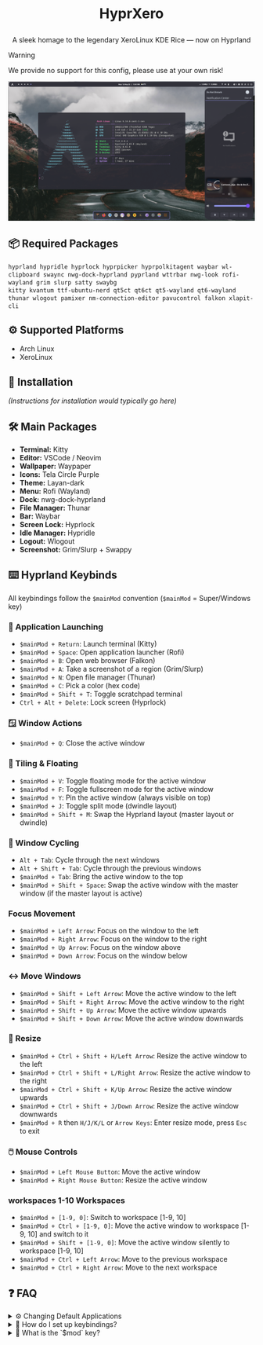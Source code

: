 # <p align="center">HyprXero</p>
 <p align="center">A sleek homage to the legendary XeroLinux KDE Rice — now on Hyprland</p>

> [!WARNING]
> We provide no support for this config, please use at your own risk!

 ![preview](assets/hyprxero.png?raw=true)

## 📦 Required Packages
```
hyprland hypridle hyprlock hyprpicker hyprpolkitagent waybar wl-clipboard swaync nwg-dock-hyprland pyprland wttrbar nwg-look rofi-wayland grim slurp satty swaybg
kitty kvantum ttf-ubuntu-nerd qt5ct qt6ct qt5-wayland qt6-wayland thunar wlogout pamixer nm-connection-editor pavucontrol falkon xlapit-cli
```
## ⚙️ Supported Platforms
- Arch Linux
- XeroLinux

## 🚀 Installation
*(Instructions for installation would typically go here)*

## 🛠️ Main Packages
- **Terminal:** Kitty
- **Editor:** VSCode / Neovim
- **Wallpaper:** Waypaper
- **Icons:** Tela Circle Purple
- **Theme:** Layan-dark
- **Menu:** Rofi (Wayland)
- **Dock:** nwg-dock-hyprland
- **File Manager:** Thunar
- **Bar:** Waybar
- **Screen Lock:** Hyprlock
- **Idle Manager:** Hypridle
- **Logout:** Wlogout
- **Screenshot:** Grim/Slurp + Swappy

## ⌨️ Hyprland Keybinds
All keybindings follow the `$mainMod` convention (`$mainMod` = Super/Windows key)

### 🚀 Application Launching
- `$mainMod + Return`: Launch terminal (Kitty)
- `$mainMod + Space`: Open application launcher (Rofi)
- `$mainMod + B`: Open web browser (Falkon)
- `$mainMod + A`: Take a screenshot of a region (Grim/Slurp)
- `$mainMod + N`: Open file manager (Thunar)
- `$mainMod + C`: Pick a color (hex code)
- `$mainMod + Shift + T`: Toggle scratchpad terminal
- `Ctrl + Alt + Delete`: Lock screen (Hyprlock)

### 🪟 Window Actions
- `$mainMod + Q`: Close the active window

### 🧱 Tiling & Floating
- `$mainMod + V`: Toggle floating mode for the active window
- `$mainMod + F`: Toggle fullscreen mode for the active window
- `$mainMod + Y`: Pin the active window (always visible on top)
- `$mainMod + J`: Toggle split mode (dwindle layout)
- `$mainMod + Shift + M`: Swap the Hyprland layout (master layout or dwindle)

### 🔄 Window Cycling
- `Alt + Tab`: Cycle through the next windows
- `Alt + Shift + Tab`: Cycle through the previous windows
- `$mainMod + Tab`: Bring the active window to the top
- `$mainMod + Shift + Space`: Swap the active window with the master window (if the master layout is active)

### Focus Movement
- `$mainMod + Left Arrow`: Focus on the window to the left
- `$mainMod + Right Arrow`: Focus on the window to the right
- `$mainMod + Up Arrow`: Focus on the window above
- `$mainMod + Down Arrow`: Focus on the window below

### ↔️ Move Windows
- `$mainMod + Shift + Left Arrow`: Move the active window to the left
- `$mainMod + Shift + Right Arrow`: Move the active window to the right
- `$mainMod + Shift + Up Arrow`: Move the active window upwards
- `$mainMod + Shift + Down Arrow`: Move the active window downwards

### 📐 Resize
- `$mainMod + Ctrl + Shift + H/Left Arrow`: Resize the active window to the left
- `$mainMod + Ctrl + Shift + L/Right Arrow`: Resize the active window to the right
- `$mainMod + Ctrl + Shift + K/Up Arrow`: Resize the active window upwards
- `$mainMod + Ctrl + Shift + J/Down Arrow`: Resize the active window downwards
- `$mainMod + R` then `H/J/K/L` or `Arrow Keys`: Enter resize mode, press `Esc` to exit

### 🖱️ Mouse Controls
- `$mainMod + Left Mouse Button`: Move the active window
- `$mainMod + Right Mouse Button`: Resize the active window

###  workspaces 1-10 Workspaces
- `$mainMod + [1-9, 0]`: Switch to workspace [1-9, 10]
- `$mainMod + Ctrl + [1-9, 0]`: Move the active window to workspace [1-9, 10] and switch to it
- `$mainMod + Shift + [1-9, 0]`: Move the active window silently to workspace [1-9, 10]
- `$mainMod + Ctrl + Left Arrow`: Move to the previous workspace
- `$mainMod + Ctrl + Right Arrow`: Move to the next workspace

## ❓ FAQ

<details>
  <summary>⚙️ Changing Default Applications</summary>
  <br>
  You can easily customize the default applications Hyprland uses by editing the `~/.config/hypr/config/defaults.conf` file. Open this file in your preferred text editor and modify the lines corresponding to the application you want to change (e.g., `file_manager = thunar`, `terminal = kitty`, `browser = falkon`). After saving the changes, reload your Hyprland configuration using the `$mod + Shift + C` keybinding (by default) or by restarting Hyprland.
</details>

<details>
  <summary>🔑 How do I set up keybindings?</summary>
  <br>
  Hyprland's keybindings are configured in your main `~/.config/hypr/hyprland.conf` file. You can define custom keybindings using the `bind = MOD, KEY, ACTION` syntax.
  <ul>
    <li>`MOD` typically refers to the Super key (Windows key) represented as `$mod`, but can also include other modifiers like Shift (`S`), Control (`C`), Alt (`A`), etc.</li>
    <li>`KEY` is the key you want to bind (e.g., `Return`, `Space`, `Q`, `W`, `1`, `2`, etc.).</li>
    <li>`ACTION` is the command you want to execute when the keybinding is pressed (e.g., `exec kitty`, `killactive`, `move workspace left`).</li>
  </ul>
  Refer to the Hyprland wiki for a comprehensive list of available actions and configuration options.
</details>

<details>
  <summary>🤔 What is the `$mod` key?</summary>
  <br>
  The `$mod` key is a modifier key used in many Hyprland keybindings. By default, it is mapped to the Super key (often the Windows key). You can redefine the `$mod` key in your `~/.config/hypr/hyprland.conf` file using the `mod =` configuration option. For example, to use the Alt key as your `$mod` key, you would add `mod = ALT` to your configuration.
</details>

